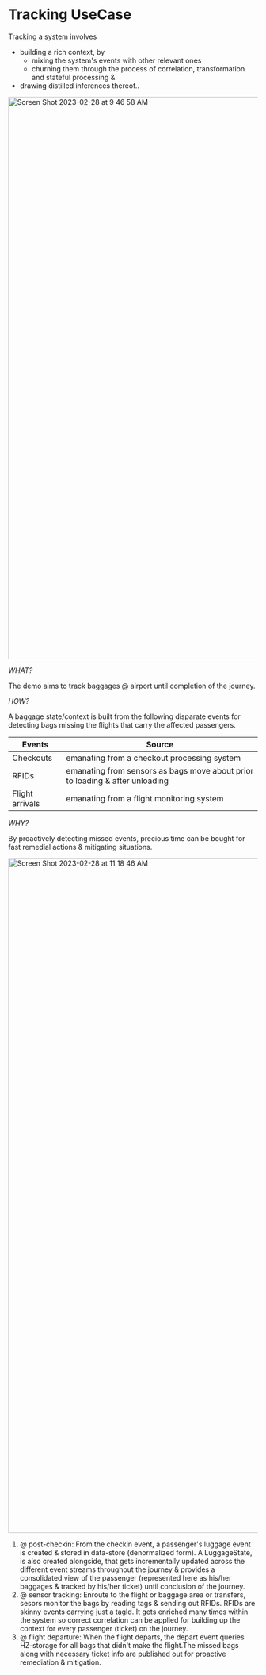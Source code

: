# Tracking UseCase #

Tracking a system involves 
* building a rich context, by
  * mixing the system's events with other relevant ones
  * churning them through the process of correlation, transformation and stateful processing &
* drawing distilled inferences thereof..

<img width="1134" alt="Screen Shot 2023-02-28 at 9 46 58 AM" src="https://user-images.githubusercontent.com/107064168/221904812-b498f288-12af-4e40-89d1-a754e01dfc91.png">

*WHAT?*

The demo aims to track baggages @ airport until completion of the journey. 

*HOW?*

A baggage state/context is built from the following disparate events for detecting bags missing the flights that carry the affected passengers. 

Events          | Source
-------------   | -------------
Checkouts       | emanating from a checkout processing system
RFIDs           | emanating from sensors as bags move about prior to loading & after unloading
Flight arrivals | emanating from a flight monitoring system

*WHY?*

By proactively detecting missed events, precious time can be bought for fast remedial actions & mitigating situations.

<img width="1361" alt="Screen Shot 2023-02-28 at 11 18 46 AM" src="https://user-images.githubusercontent.com/107064168/221928648-d1630a11-e604-4113-bd67-3e4e2847d63d.png">

1. @ post-checkin: From the checkin event, a passenger's luggage event is created & stored in data-store (denormalized form). A LuggageState, is also created alongside, that gets incrementally updated across the different event streams throughout the journey & provides a consolidated view of the passenger (represented here as his/her baggages & tracked by his/her ticket) until conclusion of the journey.
2. @ sensor tracking: Enroute to the flight or baggage area or transfers, sesors monitor the bags by reading tags & sending out RFIDs. RFIDs are skinny events carrying just a tagId. It gets enriched many times within the system so correct correlation can be applied for building up the context for every passenger (ticket) on the journey.
3. @ flight departure: When the flight departs, the depart event queries HZ-storage for all bags that didn't make the flight.The missed bags along with necessary ticket info are published out for proactive remediation & mitigation.    
